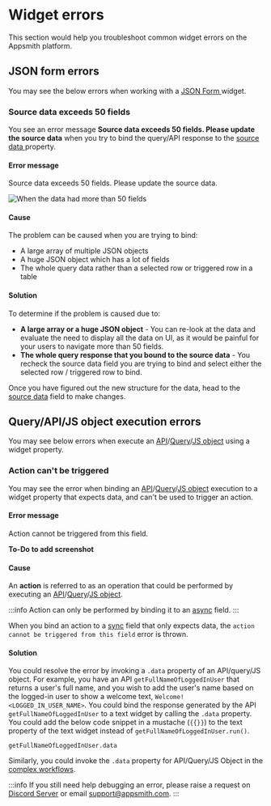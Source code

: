# Widget errors

This section would help you troubleshoot common widget errors on the Appsmith platform.

## JSON form errors

You may see the below errors when working with a [JSON Form ](../../reference/widgets/json-form)widget.

### Source data exceeds 50 fields

You see an error message **Source data exceeds 50 fields. Please update the source data** when you try to bind the query/API response to the [source data ](../../reference/widgets/json-form#source-data)property.

#### Error message

Source data exceeds 50 fields. Please update the source data.

![When the data had more than 50 fields](</img/Troubleshooting__Widget_Errors__JSON_Form_Errors__Source_Exceeds_50_Fields.png>)

#### Cause

The problem can be caused when you are trying to bind:

* A large array of multiple JSON objects
* A huge JSON object which has a lot of fields
* The whole query data rather than a selected row or triggered row in a table

#### Solution

To determine if the problem is caused due to:

* **A large array or a huge JSON object** - You can re-look at the data and evaluate the need to display all the data on UI, as it would be painful for your users to navigate more than 50 fields.
* **The whole query response that you bound to the source data** - You recheck the source data field you are trying to bind and select either the selected row / triggered row to bind.

Once you have figured out the new structure for the data, head to the [source data](../../reference/widgets/json-form#source-data) field to make changes.

## Query/API/JS object execution errors
You may see below errors when execute an [API](../../core-concepts/connecting-to-data-sources/authentication/)/[Query](../../core-concepts/data-access-and-binding/querying-a-database/)/[JS object](../../core-concepts/writing-code/javascript-editor-beta/) using a widget property.

### Action can't be triggered
You may see the error when binding an [API](../../core-concepts/connecting-to-data-sources/authentication/)/[Query](../../core-concepts/data-access-and-binding/querying-a-database/)/[JS object](../../core-concepts/writing-code/javascript-editor-beta/) execution to a widget property that expects data, and can't be used to trigger an action. 

#### Error message
Action cannot be triggered from this field.

**To-Do to add screenshot**

#### Cause
An **action** is referred to as an operation that could be performed by executing an [API](../../core-concepts/connecting-to-data-sources/authentication/)/[Query](../../core-concepts/data-access-and-binding/querying-a-database/)/[JS object](../../core-concepts/writing-code/javascript-editor-beta/). 

:::info
Action can only be performed by binding it to an [async](../../core-concepts/writing-code/workflows#async-fields) field.
:::

When you bind an action to a [sync](../../core-concepts/writing-code/workflows#sync-fields) field that only expects data, the `action cannot be triggered from this field` error is thrown.

#### Solution
You could resolve the error by invoking a `.data` property of an API/query/JS object. For example, you have an API ```getFullNameOfLoggedInUser``` that returns a user's full name, and you wish to add the user's name based on the logged-in user to show a welcome text, `Welcome! <LOGGED_IN_USER_NAME>`. You could bind the response generated by the API `getFullNameOfLoggedInUser` to a text widget by calling the `.data` property. You could add the below code snippet in a mustache (`{{}}`) to the text property of the text widget instead of `getFullNameOfLoggedInUser.run()`.

```
getFullNameOfLoggedInUser.data
```
Similarly, you could invoke the `.data` property for API/Query/JS Object in the [complex workflows](../../core-concepts/writing-code/workflows#use-an-async-function-response-in-a-sync-field). 

:::info
If you still need help debugging an error, please raise a request on [Discord Server](https://discord.com/invite/rBTTVJp) or email support@appsmith.com.
:::
